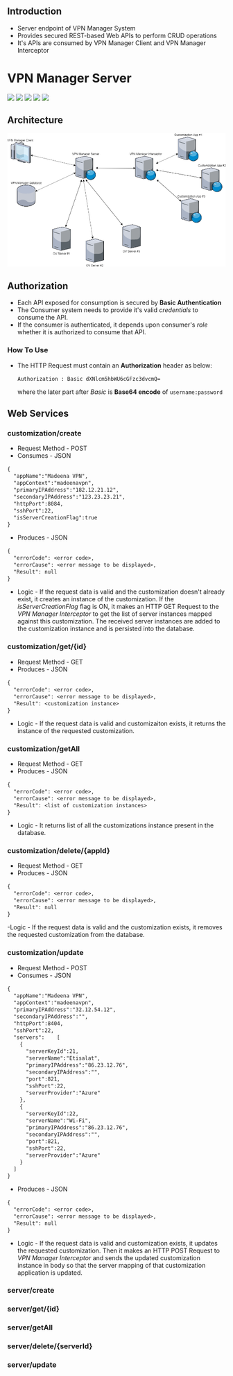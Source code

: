 ## Introduction

- Server endpoint of VPN Manager System
- Provides secured REST-based Web APIs to perform CRUD operations
- It's APIs are consumed by VPN Manager Client and VPN Manager Interceptor

# VPN Manager Server

![](https://img.shields.io/badge/version-1.0.0-blue) ![](https://img.shields.io/badge/java-1.7-green) ![](https://img.shields.io/badge/spring%20boot-2.1.6-orange) ![](https://img.shields.io/badge/spring%20security-2.1.6-yellow) ![](https://img.shields.io/badge/hibernate-4.3.1-blue)

## Architecture

![](https://github.com/satish4linux/Pigeon-API/blob/master/Untitled%20Diagram.png)

## Authorization

- Each API exposed for consumption is secured by **Basic Authentication**
- The Consumer system needs to provide it's valid *credentials* to consume the API.
- If the consumer is authenticated, it depends upon consumer's *role* whether it is authorized to consume that API.
### How To Use

- The HTTP Request must contain an **Authorization** header as below:
  ```
  Authorization : Basic dXNlcm5hbWU6cGFzc3dvcmQ=
  ```
  where the later part after *Basic* is **Base64 encode** of `username:password`

## Web Services

### customization/create

- Request Method - POST
- Consumes - JSON
```
{
  "appName":"Madeena VPN",
  "appContext":"madeenavpn",
  "primaryIPAddress":"182.12.21.12",
  "secondaryIPAddress":"123.23.23.21",
  "httpPort":8084,
  "sshPort":22,
  "isServerCreationFlag":true
}
```
- Produces - JSON
```
{
  "errorCode": <error code>,
  "errorCause": <error message to be displayed>,
  "Result": null
}
```
- Logic - If the request data is valid and the customization doesn't already exist, it creates an instance of the customization. If the *isServerCreationFlag* flag is ON, it makes an HTTP GET Request to the *VPN Manager Interceptor* to get the list of server instances mapped against this customization. The received server instances are added to the customization instance and is persisted into the database.
### customization/get/{id}

- Request Method - GET
- Produces - JSON
```
{
  "errorCode": <error code>,
  "errorCause": <error message to be displayed>,
  "Result": <customization instance>
}
```
- Logic - If the request data is valid and customizaiton exists, it returns the instance of the requested customization.

### customization/getAll

- Request Method - GET
- Produces - JSON
```
{
  "errorCode": <error code>,
  "errorCause": <error message to be displayed>,
  "Result": <list of customization instances>
}
```
- Logic - It returns list of all the customizations instance present in the database.

### customization/delete/{appId}

- Request Method - GET
- Produces - JSON
```
{
  "errorCode": <error code>,
  "errorCause": <error message to be displayed>,
  "Result": null
}
```
-Logic - If the request data is valid and the customization exists, it removes the requested customization from the database.

### customization/update

- Request Method - POST
- Consumes - JSON
```
{
  "appName":"Madeena VPN",
  "appContext":"madeenavpn",
  "primaryIPAddress":"32.12.54.12",
  "secondaryIPAddress":"",
  "httpPort":8404,
  "sshPort":22,
  "servers":    [
    {
      "serverKeyId":21,
      "serverName":"Etisalat",
      "primaryIPAddress":"86.23.12.76",
      "secondaryIPAddress":"",
      "port":821,
      "sshPort":22,
      "serverProvider":"Azure"
    },
    {
      "serverKeyId":22,
      "serverName":"Wi-Fi",
      "primaryIPAddress":"86.23.12.76",
      "secondaryIPAddress":"",
      "port":821,
      "sshPort":22,
      "serverProvider":"Azure"
    }
  ]
}
```
- Produces - JSON
```
{
  "errorCode": <error code>,
  "errorCause": <error message to be displayed>,
  "Result": null
}
```
- Logic - If the request data is valid and customization exists, it updates the requested customization. Then it makes an HTTP POST Request to *VPN Manager Interceptor* and sends the updated customization instance in body so that the server mapping of that customization application is updated.

### server/create

### server/get/{id}

### server/getAll

### server/delete/{serverId}

### server/update
